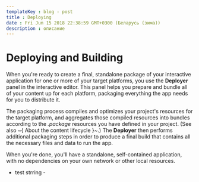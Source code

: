 ---templateKey : blog - posttitle : Deployingdate : Fri Jun 15 2018 22:38:59 GMT+0300 (Беларусь (зима))description : описание
---

# Deploying and Building

When you're ready to create a final, standalone package of your interactive application for one or more of your target platforms, you use the **Deployer** panel in the interactive editor. This panel helps you prepare and bundle all of your content up for each platform, packaging everything the app needs for you to distribute it.

The packaging process compiles and optimizes your project's resources for the target platform, and aggregates those compiled resources into bundles according to the *.package* resources you have defined in your project. (See also ~{ About the content lifecycle }~.) The **Deployer** then performs additional packaging steps in order to produce a final build that contains all the necessary files and data to run the app.

When you're done, you'll have a standalone, self-contained application, with no dependencies on your own network or other local resources.
 - test strring - 